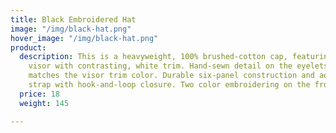 ```yaml
---
title: Black Embroidered Hat
image: "/img/black-hat.png"
hover_image: "/img/black-hat.png"
product:
  description: This is a heavyweight, 100% brushed-cotton cap, featuring a pre-curved
    visor with contrasting, white trim. Hand-sewn detail on the eyelets and button
    matches the visor trim color. Durable six-panel construction and adjustable self-material
    strap with hook-and-loop closure. Two color embroidering on the front of the hat.
  price: 18
  weight: 145

---
```

